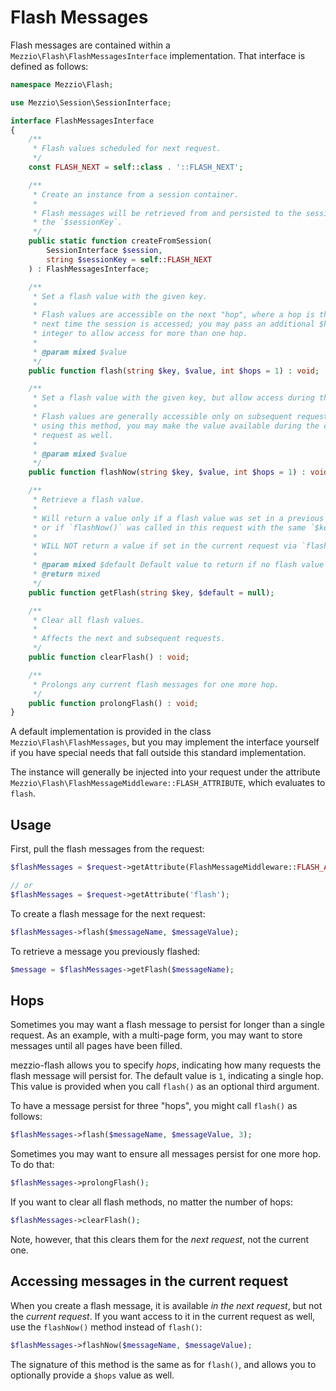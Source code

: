 # Flash Messages

Flash messages are contained within a `Mezzio\Flash\FlashMessagesInterface`
implementation. That interface is defined as follows:

```php
namespace Mezzio\Flash;

use Mezzio\Session\SessionInterface;

interface FlashMessagesInterface
{
    /**
     * Flash values scheduled for next request.
     */
    const FLASH_NEXT = self::class . '::FLASH_NEXT';

    /**
     * Create an instance from a session container.
     *
     * Flash messages will be retrieved from and persisted to the session via
     * the `$sessionKey`.
     */
    public static function createFromSession(
        SessionInterface $session,
        string $sessionKey = self::FLASH_NEXT
    ) : FlashMessagesInterface;

    /**
     * Set a flash value with the given key.
     *
     * Flash values are accessible on the next "hop", where a hop is the
     * next time the session is accessed; you may pass an additional $hops
     * integer to allow access for more than one hop.
     *
     * @param mixed $value
     */
    public function flash(string $key, $value, int $hops = 1) : void;

    /**
     * Set a flash value with the given key, but allow access during this request.
     *
     * Flash values are generally accessible only on subsequent requests;
     * using this method, you may make the value available during the current
     * request as well.
     *
     * @param mixed $value
     */
    public function flashNow(string $key, $value, int $hops = 1) : void;

    /**
     * Retrieve a flash value.
     *
     * Will return a value only if a flash value was set in a previous request,
     * or if `flashNow()` was called in this request with the same `$key`.
     *
     * WILL NOT return a value if set in the current request via `flash()`.
     *
     * @param mixed $default Default value to return if no flash value exists.
     * @return mixed
     */
    public function getFlash(string $key, $default = null);

    /**
     * Clear all flash values.
     *
     * Affects the next and subsequent requests.
     */
    public function clearFlash() : void;

    /**
     * Prolongs any current flash messages for one more hop.
     */
    public function prolongFlash() : void;
}
```

A default implementation is provided in the class
`Mezzio\Flash\FlashMessages`, but you may implement the interface
yourself if you have special needs that fall outside this standard
implementation.

The instance will generally be injected into your request under the attribute
`Mezzio\Flash\FlashMessageMiddleware::FLASH_ATTRIBUTE`, which evaluates
to `flash`.

## Usage

First, pull the flash messages from the request:

```php
$flashMessages = $request->getAttribute(FlashMessageMiddleware::FLASH_ATTRIBUTE);

// or
$flashMessages = $request->getAttribute('flash');
```

To create a flash message for the next request:

```php
$flashMessages->flash($messageName, $messageValue);
```

To retrieve a message you previously flashed:

```php
$message = $flashMessages->getFlash($messageName);
```

## Hops

Sometimes you may want a flash message to persist for longer than a single
request. As an example, with a multi-page form, you may want to store messages
until all pages have been filled.

mezzio-flash allows you to specify _hops_, indicating how many requests
the flash message will persist for. The default value is `1`, indicating a
single hop. This value is provided when you call `flash()` as an optional third
argument.

To have a message persist for three "hops", you might call `flash()` as follows:

```php
$flashMessages->flash($messageName, $messageValue, 3);
```

Sometimes you may want to ensure all messages persist for one more hop. To do
that:

```php
$flashMessages->prolongFlash();
```

If you want to clear all flash methods, no matter the number of hops:

```php
$flashMessages->clearFlash();
```

Note, however, that this clears them for the _next request_, not the current
one.

## Accessing messages in the current request

When you create a flash message, it is available _in the next request_, but not
the _current request_. If you want access to it in the current request as well,
use the `flashNow()` method instead of `flash()`:

```php
$flashMessages->flashNow($messageName, $messageValue);
```

The signature of this method is the same as for `flash()`, and allows you to
optionally provide a `$hops` value as well.
